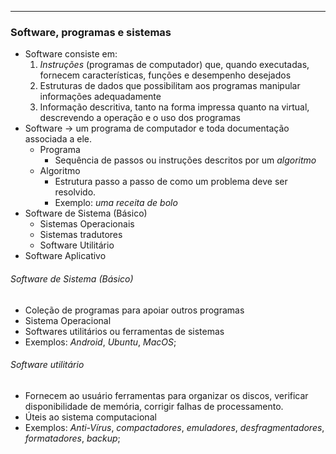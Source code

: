___
### Software, programas e sistemas
- Software consiste em:
	1. *Instruções* (programas de computador) que, quando executadas, fornecem características, funções e desempenho desejados
	2. Estruturas de dados que possibilitam aos programas manipular informações adequadamente
	3. Informação descritiva, tanto na forma impressa quanto na virtual, descrevendo a operação e o uso dos programas
- Software -> um programa de computador e toda documentação associada a ele.
	- Programa
		- Sequência de passos ou instruções descritos por um *algoritmo*
	- Algoritmo
		- Estrutura passo a passo de como um problema deve ser resolvido.
		- Exemplo: *uma receita de bolo*
- Software de Sistema (Básico)
	- Sistemas Operacionais
	- Sistemas tradutores
	- Software Utilitário
- Software Aplicativo
###### Software de Sistema (Básico)
- Coleção de programas para apoiar outros programas
- Sistema Operacional
- Softwares utilitários ou ferramentas de sistemas
- Exemplos: *Android*, *Ubuntu*, *MacOS*;
###### Software utilitário
- Fornecem ao usuário ferramentas para organizar os discos, verificar disponibilidade de memória, corrigir falhas de processamento.
- Úteis ao sistema computacional
- Exemplos: *Anti-Vírus*, *compactadores*, *emuladores*, *desfragmentadores*, *formatadores*, *backup*;